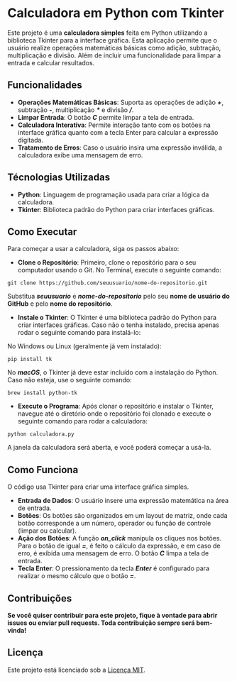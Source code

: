 # Calculadora em Python com Tkinter

Este projeto é uma **calculadora simples** feita em Python utilizando a biblioteca Tkinter para a interface gráfica. Esta aplicação permite que o usuário realize operações matemáticas básicas como adição, subtração, multiplicação e divisão. Além de incluir uma funcionalidade para limpar a entrada e calcular resultados.

## Funcionalidades

- **Operações Matemáticas Básicas**: Suporta as operações de adição ***+***, subtração ***-***, multiplicação ***\**** e divisão ***/***.
- **Limpar Entrada**: O botão ***C*** permite limpar a tela de entrada.
- **Calculadora Interativa**: Permite interação tanto com os botões na interface gráfica quanto com a tecla Enter para calcular a expressão digitada.
- **Tratamento de Erros**: Caso o usuário insira uma expressão inválida, a calculadora exibe uma mensagem de erro.

## Técnologias Utilizadas

- **Python**: Linguagem de programação usada para criar a lógica da calculadora.
- **Tkinter**: Biblioteca padrão do Python para criar interfaces gráficas.

## Como Executar

Para começar a usar a calculadora, siga os passos abaixo:

- **Clone o Repositório**: Primeiro, clone o repositório para o seu computador usando o Git. No Terminal, execute o seguinte comando:

```
git clone https://github.com/seuusuario/nome-do-repositorio.git
```

Substitua ***seuusuario*** e ***nome-do-repositorio*** pelo seu **nome de usuário do GitHub** e pelo **nome do repositório**.

- **Instale o Tkinter**: O Tkinter é uma biblioteca padrão do Python para criar interfaces gráficas. Caso não o tenha instalado, precisa apenas rodar o seguinte comando para instalá-lo:

No Windows ou Linux (geralmente já vem instalado):

```
pip install tk
```

No ***macOS***, o Tkinter já deve estar incluído com a instalação do Python. Caso não esteja, use o seguinte comando:

```
brew install python-tk
```

- **Execute o Programa**: Após clonar o repositório e instalar o Tkinter, navegue até o diretório onde o repositório foi clonado e execute o seguinte comando para rodar a calculadora:

```
python calculadora.py
```

A janela da calculadora será aberta, e você poderá começar a usá-la.

## Como Funciona

O código usa Tkinter para criar uma interface gráfica simples.

- **Entrada de Dados**: O usuário insere uma expressão matemática na área de entrada.
- **Botões**: Os botões são organizados em um layout de matriz, onde cada botão corresponde a um número, operador ou função de controle (limpar ou calcular).
- **Ação dos Botões**: A função ***on_click*** manipula os cliques nos botões. Para o botão de igual ***=***, é feito o cálculo da expressão, e em caso de erro, é exibida uma mensagem de erro. O botão ***C*** limpa a tela de entrada.
- **Tecla Enter**: O pressionamento da tecla ***Enter*** é configurado para realizar o mesmo cálculo que o botão ***=***.

## Contribuições

**Se você quiser contribuir para este projeto, fique à vontade para abrir issues ou enviar pull requests. Toda contribuição sempre será bem-vinda!**

## Licença

Este projeto está licenciado sob a [Licença MIT](LICENSE.txt).